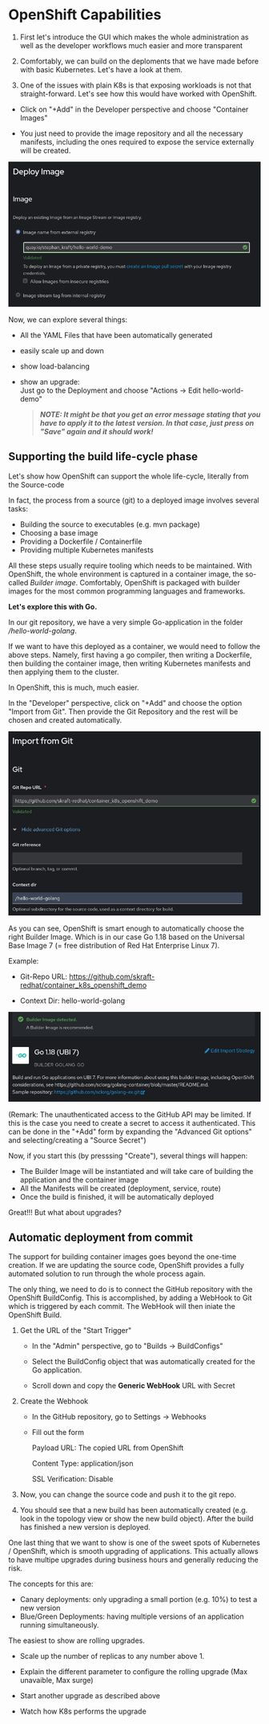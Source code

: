 # OpenShift Capabilities


1. First let's introduce the GUI which makes the whole administration as well as the developer workflows much easier and more transparent

2. Comfortably, we can build on the deploments that we have made before with basic Kubernetes. Let's have a look at them.

3. One of the issues with plain K8s is that exposing workloads is not that straight-forward. Let's see how this would have worked with OpenShift.

- Click on "+Add" in the Developer perspective and choose "Container Images"

- You just need to provide the image repository and all the necessary manifests, including the ones required to expose the service externally will be created.

![Screenshot "Deploy Image"](images/DeployImage.png)

Now, we can explore several things:
- All the YAML Files that have been automatically generated
- easily scale up and down
- show load-balancing
- show an upgrade:   
    Just go to the Deployment and choose "Actions -> Edit hello-world-demo"

    > **_NOTE: It might be that you get an error message stating that you have to apply it to the latest version. In that case, just press on "Save" again and it should work!_**


## Supporting the build life-cycle phase

Let's show how OpenShift can support the whole life-cycle, literally from the Source-code

In fact, the process from a source (git) to a deployed image involves several tasks:
- Building the source to executables (e.g. mvn package)
- Choosing a base image
- Providing a Dockerfile / Containerfile
- Providing multiple Kubernetes manifests

All these steps usually require tooling which needs to be maintained. With OpenShift, the whole environment is captured in a container image, the so-called *Builder image*. Comfortably, OpenShift is packaged with builder images for the most common programming languages and frameworks.

**Let's explore this with Go.**

In our git repository, we have a very simple Go-application in the folder */hello-world-golang*.

If we want to have this deployed as a container, we would need to follow the above steps. Namely, first having a go compiler, then writing a Dockerfile, then building the container image, then writing Kubernetes manifests and then applying them to the cluster.

In OpenShift, this is much, much easier.

In the "Developer" perspective, click on "+Add" and choose the option "Import from Git". Then provide the Git Repository and the rest will be chosen and created automatically.

![Screenshot "Import from Git"](images/ImportFromGit.png)

As you can see, OpenShift is smart enough to automatically choose the right Builder Image. Which is in our case Go 1.18 based on the Universal Base Image 7 (= free distribution of Red Hat Enterprise Linux 7).

Example:
- Git-Repo URL: https://github.com/skraft-redhat/container_k8s_openshift_demo

- Context Dir: hello-world-golang

![Screenshot "Builder Image Detected"](images/BuilderImageDetected.png)

(Remark: The unauthenticated access to the GitHub API may be limited. If this is the case you need to create a secret to access it authenticated. This can be done in the "+Add" form by expanding the "Advanced Git options" and selecting/creating a "Source Secret")

Now, if you start this (by presssing "Create"), several things will happen:

- The Builder Image will be instantiated and will take care of building the application and the container image
- All the Manifests will be created (deployment, service, route)
- Once the build is finished, it will be automatically deployed

Great!!! But what about upgrades?

## Automatic deployment from commit

The support for building container images goes beyond the one-time creation. If we are updating the source code, OpenShift provides a fully automated solution to run through the whole process again.

The only thing, we need to do is to connect the GitHub repository with the OpenShift BuildConfig. This is accomplished, by adding a WebHook to Git which is triggered by each commit. The WebHook will then iniate the OpenShift Build.

1. Get the URL of the "Start Trigger"

    - In the "Admin" perspective, go to "Builds -> BuildConfigs"

    - Select the BuildConfig object that was automatically created for the Go application.

    - Scroll down and copy the **Generic WebHook** URL with Secret


2. Create the Webhook

    - In the GitHub repository, go to Settings -> Webhooks

    - Fill out the form

        Payload URL: The copied URL from OpenShift

        Content Type: application/json

        SSL Verification: Disable

3. Now, you can change the source code and push it to the git repo.

4. You should see that a new build has been automatically created (e.g. look in the topology view or show the new build object). After the build has finished a new version is deployed.


One last thing that we want to show is one of the sweet spots of Kubernetes / OpenShift, which is smooth upgrading of applications. This actually allows to have multipe upgrades during business hours and generally reducing the risk.

The concepts for this are:
- Canary deployments: only upgrading a small portion (e.g. 10%) to test a new version 
- Blue/Green Deployments: having multiple versions of an application running simultaneously. 

The easiest to show are rolling upgrades.

- Scale up the number of replicas to any number above 1.

- Explain the different parameter to configure the rolling upgrade (Max unavaible, Max surge)

- Start another upgrade as described above

- Watch how K8s performs the upgrade 